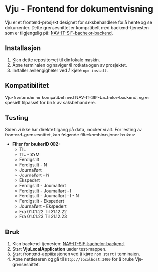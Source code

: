 # Vju - Frontend for dokumentvisning

Vju er et frontend-prosjekt designet for saksbehandlere for å hente og se dokumenter. Dette grensesnittet er kompatibelt med backend-tjenesten som er tilgjengelig på: [NAV-IT-SIF-bachelor-backend](https://github.com/Bad-chelor-ITPE3200/NAV-IT-SIF-bachelor-backend).

## Installasjon

1. Klon dette repositoryet til din lokale maskin.
2. Åpne terminalen og naviger til rotkatalogen av prosjektet.
3. Installer avhengigheter ved å kjøre `npm install`.

## Kompatibilitet

Vju-frontenden er kompatibel med NAV-IT-SIF-bachelor-backend, og er spesielt tilpasset for bruk av saksbehandlere.

## Testing

Siden vi ikke har direkte tilgang på data, mocker vi alt. For testing av frontend-grensesnittet, kan følgende filterkombinasjoner brukes:

- **Filter for brukerID 002:**
    - TIL
    - TIL - SYM
    - Ferdigstilt
    - Ferdigstilt - N
    - Journalført
    - Journalført - N
    - Ekspedert
    - Ferdigstilt - Journalført
    - Ferdigstilt - Journalført - I
    - Ferdigstilt - Journalført - I - N
    - Ferdigstilt - Ekspedert
    - Journalført - Ekspedert
    - Fra 01.01.22 Til 31.12.22
    - Fra 01.01.23 Til 31.12.23

## Bruk

1. Klon backend-tjenesten: [NAV-IT-SIF-bachelor-backend](https://github.com/Bad-chelor-ITPE3200/NAV-IT-SIF-bachelor-backend).
2. Start **VjuLocalApplication** under test-mappen.
3. Start frontend-applikasjonen ved å kjøre `npm start` i terminalen.
4. Åpne nettleseren og gå til `http://localhost:3000` for å bruke Vju-grensesnittet.

